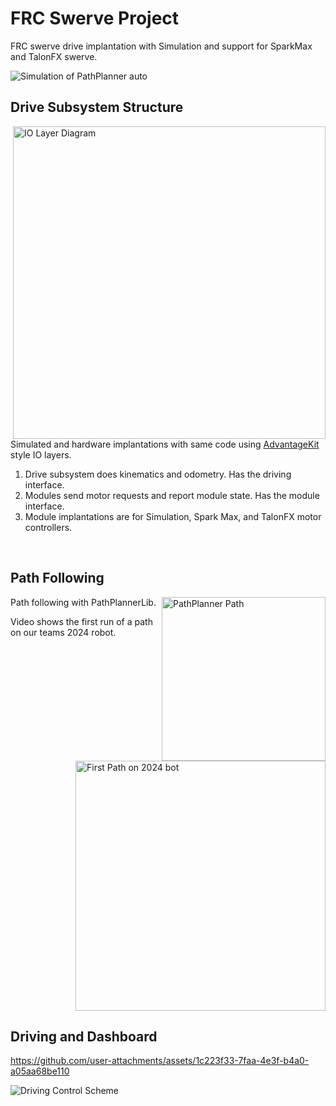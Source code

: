 
# FRC Swerve Project

FRC swerve drive implantation with Simulation and support for SparkMax and TalonFX swerve.

![Simulation of PathPlanner auto](https://github.com/user-attachments/assets/c266b861-9b09-45b3-a346-0fe8aa7c53b7)

## Drive Subsystem Structure 

<img width="500" align="right" alt="IO Layer Diagram" src="https://github.com/user-attachments/assets/4af16fb7-9e0d-4936-b4a5-197d76bf141f" />

Simulated and hardware implantations with same code using [AdvantageKit](https://docs.advantagekit.org/data-flow/recording-inputs/io-interfaces) style IO layers.

<ol>
  <li>Drive subsystem does kinematics and odometry. Has the driving interface.</li>
  
  <li>Modules send motor requests and report module state. Has the module interface.</li>
  
  <li>Module implantations are for Simulation, Spark Max, and TalonFX motor controllers.</li>
</ol>

<br clear="right"/>

## Path Following

<img width="262"  align="right" alt="PathPlanner Path" src="https://github.com/user-attachments/assets/5cd3b558-cc02-4c64-b1a7-37ac9434c72f" />
<img height="400"  align="right" alt="First Path on 2024 bot" src="https://github.com/user-attachments/assets/51adb902-5abe-4c4c-bdb0-0999041a0d14" />
<p>
  Path following with PathPlannerLib.

  Video shows the first run of a path on our teams 2024 robot.
</p>

<br clear="right"/>

## Driving and Dashboard

https://github.com/user-attachments/assets/1c223f33-7faa-4e3f-b4a0-a05aa68be110

<img alt="Driving Control Scheme" src="https://github.com/user-attachments/assets/6b437824-4644-4ec0-b994-04d90ce4a73f" />
